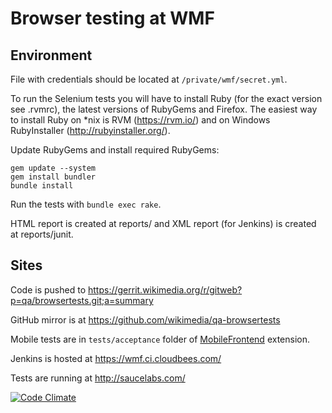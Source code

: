 # Browser testing at WMF

## Environment

File with credentials should be located at `/private/wmf/secret.yml`.

To run the Selenium tests you will have to install Ruby (for the exact version see .rvmrc), the latest versions of RubyGems and Firefox. The easiest way to install Ruby on *nix is RVM (https://rvm.io/) and on Windows RubyInstaller (http://rubyinstaller.org/).

Update RubyGems and install required RubyGems:

    gem update --system
    gem install bundler
    bundle install

Run the tests with `bundle exec rake`.

HTML report is created at reports/ and XML report (for Jenkins) is created at reports/junit.

## Sites

Code is pushed to https://gerrit.wikimedia.org/r/gitweb?p=qa/browsertests.git;a=summary

GitHub mirror is at https://github.com/wikimedia/qa-browsertests

Mobile tests are in `tests/acceptance` folder of [MobileFrontend](https://github.com/wikimedia/mediawiki-extensions-MobileFrontend) extension.

Jenkins is hosted at https://wmf.ci.cloudbees.com/

Tests are running at http://saucelabs.com/

[![Code Climate](https://codeclimate.com/badge.png)](https://codeclimate.com/github/wikimedia/qa-browsertests)
